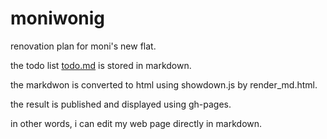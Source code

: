 # moniwonig

renovation plan for moni's new flat.

the todo list [todo.md](todo.md) is stored in markdown.

the markdwon is converted to html using showdown.js by render_md.html.

the result is published and displayed using gh-pages.

in other words, i can edit my web page directly in markdown.

